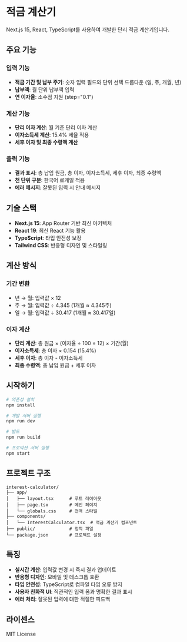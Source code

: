 # 적금 계산기

Next.js 15, React, TypeScript를 사용하여 개발한 단리 적금 계산기입니다.

## 주요 기능

### 입력 기능

- **적금 기간 및 납부 주기**: 숫자 입력 필드와 단위 선택 드롭다운 (일, 주, 개월, 년)
- **납부액**: 월 단위 납부액 입력
- **연 이자율**: 소수점 지원 (step="0.1")

### 계산 기능

- **단리 이자 계산**: 월 기준 단리 이자 계산
- **이자소득세 계산**: 15.4% 세율 적용
- **세후 이자 및 최종 수령액 계산**

### 출력 기능

- **결과 표시**: 총 납입 원금, 총 이자, 이자소득세, 세후 이자, 최종 수령액
- **천 단위 구분**: 한국어 로케일 적용
- **에러 메시지**: 잘못된 입력 시 안내 메시지

## 기술 스택

- **Next.js 15**: App Router 기반 최신 아키텍처
- **React 19**: 최신 React 기능 활용
- **TypeScript**: 타입 안전성 보장
- **Tailwind CSS**: 반응형 디자인 및 스타일링

## 계산 방식

### 기간 변환

- 년 → 월: 입력값 × 12
- 주 → 월: 입력값 ÷ 4.345 (1개월 ≈ 4.345주)
- 일 → 월: 입력값 ÷ 30.417 (1개월 ≈ 30.417일)

### 이자 계산

- **단리 계산**: 총 원금 × (이자율 ÷ 100 ÷ 12) × 기간(월)
- **이자소득세**: 총 이자 × 0.154 (15.4%)
- **세후 이자**: 총 이자 - 이자소득세
- **최종 수령액**: 총 납입 원금 + 세후 이자

## 시작하기

```bash
# 의존성 설치
npm install

# 개발 서버 실행
npm run dev

# 빌드
npm run build

# 프로덕션 서버 실행
npm start
```

## 프로젝트 구조

```
interest-calculator/
├── app/
│   ├── layout.tsx      # 루트 레이아웃
│   ├── page.tsx        # 메인 페이지
│   └── globals.css     # 전역 스타일
├── components/
│   └── InterestCalculator.tsx  # 적금 계산기 컴포넌트
├── public/             # 정적 파일
└── package.json        # 프로젝트 설정
```

## 특징

- **실시간 계산**: 입력값 변경 시 즉시 결과 업데이트
- **반응형 디자인**: 모바일 및 데스크톱 호환
- **타입 안전성**: TypeScript로 컴파일 타임 오류 방지
- **사용자 친화적 UI**: 직관적인 입력 폼과 명확한 결과 표시
- **에러 처리**: 잘못된 입력에 대한 적절한 피드백

## 라이센스

MIT License
